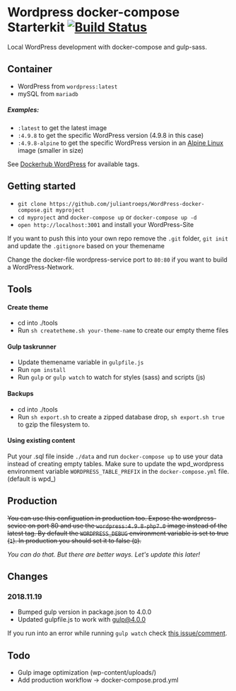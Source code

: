 # Wordpress docker-compose Starterkit [![Build Status](https://travis-ci.com/juliantroeps/wordpress-docker-compose.svg?branch=master)](https://travis-ci.com/juliantroeps/wordpress-docker-compose)
Local WordPress development with docker-compose and gulp-sass.

## Container
- WordPress from `wordpress:latest`
- mySQL from `mariadb`

##### Examples:

- `:latest` to get the latest image
- `:4.9.8` to get the specific WordPress version (4.9.8 in this case)
- `:4.9.8-alpine` to get the specific WordPress version in an [Alpine Linux](http://alpinelinux.org) image (smaller in size)

See [Dockerhub WordPress](https://hub.docker.com/_/wordpress/) for available tags.

## Getting started
- `git clone https://github.com/juliantroeps/WordPress-docker-compose.git myproject`
- `cd myproject` and `docker-compose up` or `docker-compose up -d`
- `open http://localhost:3001` and install your WordPress-Site

If you want to push this into your own repo remove the `.git` folder, `git init` and update the `.gitignore` based on your themename

Change the docker-file wordpress-service port to `80:80` if you want to build a WordPress-Network.

## Tools

#### Create theme
- cd into ./tools
- Run `sh createtheme.sh your-theme-name` to create our empty theme files

#### Gulp taskrunner
- Update themename variable in `gulpfile.js`
- Run `npm install`
- Run `gulp` or `gulp watch` to watch for styles (sass) and scripts (js)

#### Backups
- cd into ./tools
- Run `sh export.sh` to create a zipped database drop, `sh export.sh true` to gzip the filesystem to.

#### Using existing content
Put your .sql file inside `./data` and run `docker-compose up` to use your data instead of creating empty tables.
Make sure to update the wpd_wordpress environment variable `WORDPRESS_TABLE_PREFIX` in the `docker-compose.yml` file. (default is wpd\_)

## Production
~~You can use this configuation in production too. Expose the wordpress-sevice on port 80 and use the `wordpress:4.9.8-php7.0` image instead of the latest tag.
By default the `WORDPRESS_DEBUG` environment variable is set to true (`1`). In production you should set it to false (`0`).~~

_You can do that. But there are better ways. Let's update this later!_

## Changes

### 2018.11.19
- Bumped gulp version in package.json to 4.0.0 
- Updated gulpfile.js to work with gulp@4.0.0

If you run into an error while running `gulp watch` check [this issue/comment](https://github.com/gulpjs/gulp-cli/issues/84#issuecomment-272958709).

## Todo
- Gulp image optimization (wp-content/uploads/)
- Add production workflow -> docker-compose.prod.yml
